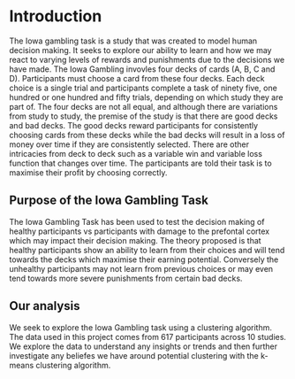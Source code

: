 # Introduction

The Iowa gambling task is a study that was created to model human decision making. It seeks to explore our ability to learn and how we may react to varying levels of rewards and punishments due to the decisions we have made. The Iowa Gambling invovles four decks of cards (A, B, C and D). Participants must choose a card from these four decks. Each deck choice is a single trial and participants complete a task of ninety five, one hundred or one hundred and fifty trials, depending on which study they are part of. The four decks are not all equal, and although there are variations from study to study, the premise of the study is that there are good decks and bad decks. The good decks reward participants for consistently choosing cards from these decks while the bad decks will result in a loss of money over time if they are consistently selected. There are other intricacies from deck to deck such as a variable win and variable loss function that changes over time. The participants are told their task is to maximise their profit by choosing correctly.

## Purpose of the Iowa Gambling Task

The Iowa Gambling Task has been used to test the decision making of healthy participants vs participants with damage to the prefontal cortex which may impact their decision making. The theory proposed is that healthy participants show an ability to learn from their choices and will tend towards the decks which maximise their earning potential. Conversely the unhealthy participants may not learn from previous choices or may even tend towards more severe punishments from certain bad decks. 

## Our analysis

We seek to explore the Iowa Gambling task using a clustering algorithm. The data used in this project comes from 617 participants across 10 studies. We explore the data to understand any insights or trends and then further investigate any beliefes we have around potential clustering with the k-means clustering algorithm.
